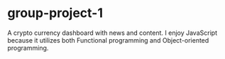 # group-project-1
A crypto currency dashboard with news and content.
I enjoy JavaScript because it utilizes both Functional programming and Object-oriented programming.